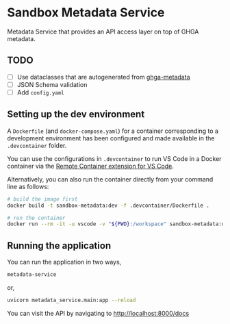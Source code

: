 # Sandbox Metadata Service

Metadata Service that provides an API access layer on top of GHGA metadata.

## TODO

- [ ] Use dataclasses that are autogenerated from [ghga-metadata](https://github.com/ghga-de/ghga-metadata)
- [ ] JSON Schema validation
- [ ] Add `config.yaml`

## Setting up the dev environment

A `Dockerfile` (and `docker-compose.yaml`) for a container corresponding to a development environment has been configured and made available in the `.devcontainer` folder.

You can use the configurations in `.devcontainer` to run VS Code in a Docker container via the [Remote Container extension for VS Code](https://code.visualstudio.com/docs/remote/containers-tutorial).

Alternatively, you can also run the container directly from your command line as follows:

```sh
# build the image first
docker build -t sandbox-metadata:dev -f .devcontainer/Dockerfile .

# run the container
docker run --rm -it -u vscode -v "${PWD}:/workspace" sandbox-metadata:dev bash
```


## Running the application

You can run the application in two ways,

```sh
metadata-service
```

or,

```sh
uvicorn metadata_service.main:app --reload
```

You can visit the API by navigating to [http://localhost:8000/docs]()
